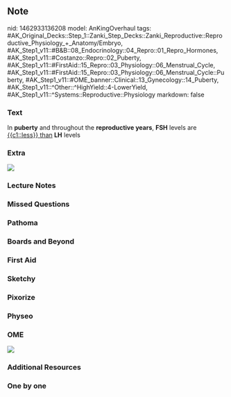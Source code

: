 ## Note
nid: 1462933136208
model: AnKingOverhaul
tags: #AK_Original_Decks::Step_1::Zanki_Step_Decks::Zanki_Reproductive::Reproductive_Physiology_+_Anatomy/Embryo, #AK_Step1_v11::#B&B::08_Endocrinology::04_Repro::01_Repro_Hormones, #AK_Step1_v11::#Costanzo::Repro::02_Puberty, #AK_Step1_v11::#FirstAid::15_Repro::03_Physiology::06_Menstrual_Cycle, #AK_Step1_v11::#FirstAid::15_Repro::03_Physiology::06_Menstrual_Cycle::Puberty, #AK_Step1_v11::#OME_banner::Clinical::13_Gynecology::14_Puberty, #AK_Step1_v11::^Other::^HighYield::4-LowerYield, #AK_Step1_v11::^Systems::Reproductive::Physiology
markdown: false

### Text
<div>
  <div>
    In <b>puberty</b> and throughout the <b>reproductive years</b>,
    <b>FSH</b> levels are <u>{{c1::less}} than</u> <b>LH</b> levels
  </div>
</div>

### Extra
<img src="paste-262882063286624.jpg">

### Lecture Notes


### Missed Questions


### Pathoma


### Boards and Beyond


### First Aid


### Sketchy


### Pixorize


### Physeo


### OME
<div class="ome-widget">
  <a href=
  "https://onlinemeded.org/spa/gynecology/puberty/acquire?ref=anki">
  <img src="_OME_AnkiFlashcards_Lesson_6.png"></a>
</div>

### Additional Resources


### One by one

